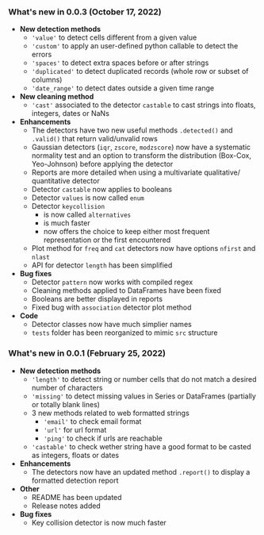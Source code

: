 ### What's new in 0.0.3 (October 17, 2022)

+ **New detection methods**
    + `'value'` to detect cells different from a given value
    + ``'custom'`` to apply an user-defined python callable to detect the errors
    + ``'spaces'`` to detect extra spaces before or after strings
    + ``'duplicated'`` to detect duplicated records (whole row or subset of columns)
    + ``'date_range'`` to detect dates outside a given time range
+ **New cleaning method**
    + ``'cast'`` associated to the detector ``castable`` to cast strings into floats, integers, dates or NaNs
+ **Enhancements**
    + The detectors have two new useful methods `.detected()` and `.valid()` that return valid/unvalid rows
    + Gaussian detectors (``iqr``, ``zscore``, ``modzscore``) now have a systematic normality test and an option to transform the distribution
      (Box-Cox, Yeo-Johnson) before applying the detector
    + Reports are more detailed when using a multivariate qualitative/ quantitative detector
    + Detector ``castable`` now applies to booleans
    + Detector ``values`` is now called ``enum``
    + Detector ``keycollision`` 
        + is now called ``alternatives`` 
        + is much faster
        + now offers the choice to keep either most frequent representation or the first encountered
    + Plot method for ``freq`` and ``cat`` detectors now have options ``nfirst`` and ``nlast``
    + API for detector ``length`` has been simplified
+ **Bug fixes**
    + Detector ``pattern`` now works with compiled regex
    + Cleaning methods applied to DataFrames have been fixed
    + Booleans are better displayed in reports
    + Fixed bug with ``association`` detector plot method
+  **Code**
    + Detector classes now have much simplier names
    + ``tests`` folder has been reorganized  to mimic ``src`` structure

### What's new in 0.0.1 (February 25, 2022)

+ **New detection methods**
    + `'length'` to detect string or number cells that do not match a desired number of characters
    + `'missing'` to detect missing values in Series or DataFrames (partially or totally blank lines)
    + 3 new methods related to web formatted strings
        * `'email'` to check email format
        * `'url'` for url format
        * `'ping'` to check if urls are reachable
    + `'castable'` to check wether string have a good format to be casted as integers, floats or dates
+ **Enhancements**
    + The detectors now have an updated method `.report()` to display a formatted detection report
+ **Other**
    + README has been updated
    + Release notes added
+ **Bug fixes**
    + Key collision detector is now much faster

